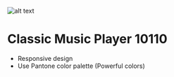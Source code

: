 ![alt text](https://s20.picofile.com/file/8443368076/Screenshot_302_.png "Music player 10110")
# Classic Music Player 10110
* Responsive design
* Use Pantone color palette (Powerful colors)
